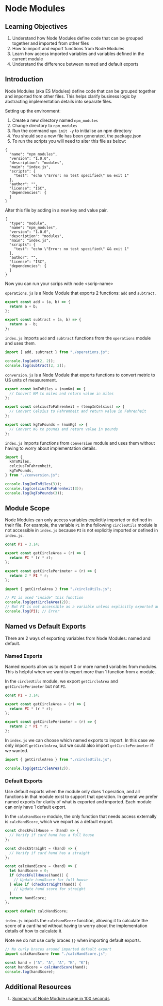 # Node Modules

## Learning Objectives

1. Understand how Node Modules define code that can be grouped together and imported from other files
2. How to import and export functions from Node Modules
3. Learn how access imported variables and variables defined in the current module
4. Understand the difference between named and default exports

## Introduction

Node Modules (aka ES Modules) define code that can be grouped together and imported from other files. This helps clarify business logic by abstracting implementation details into separate files.

Setting up the environment:

1. Create a new directory named `npm_modules`
2. Change directory to `npm_modules`
3. Run the command `npm init -y` to initialise an npm directory&#x20;
4. You should see a new file has been generated, the package.json
5.  To run the scripts you will need to alter this file as below:



```
{
  "name": "npm_modules",
  "version": "1.0.0",
  "description": "modules",
  "main": "index.js",
  "scripts": {
    "test": "echo \"Error: no test specified\" && exit 1"
  },
  "author": "",
  "license": "ISC",
  "dependencies": {
  }
}
```

Alter this file by adding in a new key and value pair.

```
{
  "type": "module",
  "name": "npm_modules",
  "version": "1.0.0",
  "description": "modules",
  "main": "index.js",
  "scripts": {
    "test": "echo \"Error: no test specified\" && exit 1"
  },
  "author": "",
  "license": "ISC",
  "dependencies": {
  }
}
```

Now you can run your scrips with node \<scrip-name>

`operations.js` is a Node Module that exports 2 functions: `add` and `subtract`.

```javascript
export const add = (a, b) => {
  return a + b;
};

export const subtract = (a, b) => {
  return a - b;
};
```

`index.js` imports `add` and `subtract` functions from the `operations` module and uses them.

```javascript
import { add, subtract } from "./operations.js";

console.log(add(2, 2));
console.log(subtract(2, 2));
```

`conversion.js` is a Node Module that exports functions to convert metric to US units of measurement.

```javascript
export const kmToMiles = (numKm) => {
  // Convert KM to miles and return value in miles
};

export const celciusToFahrenheit = (tempInCelsius) => {
  // Convert Celsius to Fahrenheit and return value in Fahrenheit
};

export const kgToPounds = (numKg) => {
  // Convert KG to pounds and return value in pounds
};
```

`index.js` imports functions from `conversion` module and uses them without having to worry about implementation details.

```javascript
import {
  kmToMiles,
  celciusToFahrenheit,
  kgToPounds,
} from "./conversion.js";

console.log(kmToMiles(3));
console.log(celciusToFahrenheit(3));
console.log(kgToPounds(3));
```

## Module Scope

Node Modules can only access variables explicitly imported or defined in their file. For example, the variable `PI` in the following `circleUtils` module is not accessible in `index.js` because `PI` is not explicitly imported or defined in `index.js`.


```javascript
const PI = 3.14;

export const getCircleArea = (r) => {
  return PI * (r * r);
};

export const getCirclePerimeter = (r) => {
  return 2 * PI * r;
};
```



```javascript
import { getCircleArea } from "./circleUtils.js";

// PI is used "inside" this function
console.log(getCircleArea(2));
// But PI is not accessible as a variable unless explicitly exported and imported
console.log(PI); // Error
```


## Named vs Default Exports

There are 2 ways of exporting variables from Node Modules: named and default.

### Named Exports

Named exports allow us to export 0 or more named variables from modules. This is helpful when we want to export more than 1 function from a module.

In the `circleUtils` module, we export `getCircleArea` and `getCirclePerimeter` but not `PI`.


```javascript
const PI = 3.14;

export const getCircleArea = (r) => {
  return PI * (r * r);
};

export const getCirclePerimeter = (r) => {
  return 2 * PI * r;
};
```


In `index.js` we can choose which named exports to import. In this case we only import `getCircleArea`, but we could also import `getCirclePerimeter` if we wanted.


```javascript
import { getCircleArea } from "./circleUtils.js";

console.log(getCircleArea(2));
```


### Default Exports

Use default exports when the module only does 1 operation, and all functions in that module exist to support that operation. In general we prefer named exports for clarity of what is exported and imported. Each module can only have 1 default export.

In the `calcHandScore` module, the only function that needs access externally is `calcHandScore`, which we export as a default export.


```javascript
const checkFullHouse = (hand) => {
  // Verify if card hand has a full house
};

const checkStraight = (hand) => {
  // Verify if card hand has a straight
};

const calcHandScore = (hand) => {
  let handScore = 0;
  if (checkFullHouse(hand)) {
    // Update handScore for full house
  } else if (checkStraight(hand)) {
    // Update hand score for straight
  }
  return handScore;
};

export default calcHandScore;
```


`index.js` imports the `calcHandScore` function, allowing it to calculate the score of a card hand without having to worry about the implementation details of how to calculate it.

Note we do not use curly braces `{}` when importing default exports.


```javascript
// No curly braces around imported default export
import calcHandScore from "./calcHandScore.js";

const hand = ["A", "A", "A", "K", "K"];
const handScore = calcHandScore(hand);
console.log(handScore);
```


## Additional Resources

1. <a href="https://youtu.be/qgRUr-YUk1Q" target="_blank">Summary of Node Module usage in 100 seconds</a>
